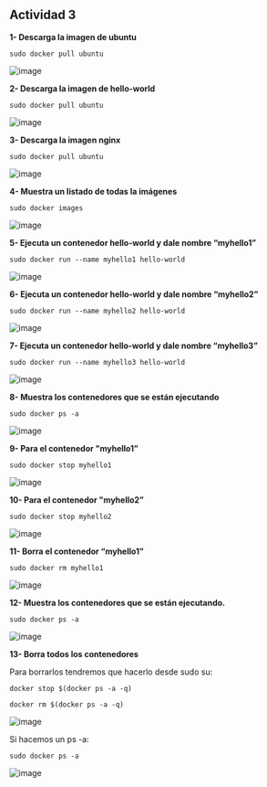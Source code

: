 ## Actividad 3 

**1- Descarga la imagen de ubuntu**

```
sudo docker pull ubuntu
```

![image](https://github.com/ElAnotio/SRI-ASIR2/assets/122453991/8ac12cd2-32d3-4766-9a21-79818c270756)

**2- Descarga la imagen de hello-world**

```
sudo docker pull ubuntu
```

![image](https://github.com/ElAnotio/SRI-ASIR2/assets/122453991/424d97ef-e2aa-4c98-a519-698dc9fb9a6e)

**3- Descarga la imagen nginx**

```
sudo docker pull ubuntu
```

![image](https://github.com/ElAnotio/SRI-ASIR2/assets/122453991/738bc0b2-63cc-4f48-87fb-f7f1416e9506)

**4- Muestra un listado de todas la imágenes**

```
sudo docker images
```
![image](https://github.com/ElAnotio/SRI-ASIR2/assets/122453991/de0643cd-095a-4a3f-88d8-5898c6486ae8)

**5- Ejecuta un contenedor hello-world y dale nombre “myhello1”**

```
sudo docker run --name myhello1 hello-world
```

![image](https://github.com/ElAnotio/SRI-ASIR2/assets/122453991/fce1040e-6dc4-4457-97a1-52f4077542f3)

**6- Ejecuta un contenedor hello-world y dale nombre “myhello2”**

```
sudo docker run --name myhello2 hello-world
```

![image](https://github.com/ElAnotio/SRI-ASIR2/assets/122453991/6dfbf67a-59da-484b-a734-e6ebb64e0312)


**7- Ejecuta un contenedor hello-world y dale nombre “myhello3”**

```
sudo docker run --name myhello3 hello-world
```

![image](https://github.com/ElAnotio/SRI-ASIR2/assets/122453991/0cba3087-8b58-49a6-b272-9984e4acff88)

**8- Muestra los contenedores que se están ejecutando**

```
sudo docker ps -a
```

![image](https://github.com/ElAnotio/SRI-ASIR2/assets/122453991/903caf91-7fb7-4a4f-a97d-903a7df0ed40)

**9- Para el contenedor "myhello1”**

```
sudo docker stop myhello1
```

![image](https://github.com/ElAnotio/SRI-ASIR2/assets/122453991/5b0d1369-d537-471b-89e2-f7e7d48a899b)

**10- Para el contenedor "myhello2”**

```
sudo docker stop myhello2
```

![image](https://github.com/ElAnotio/SRI-ASIR2/assets/122453991/f4b36484-7af6-4124-9f72-96ac5cefc5e2)

**11- Borra el contenedor “myhello1”**

```
sudo docker rm myhello1
```

![image](https://github.com/ElAnotio/SRI-ASIR2/assets/122453991/41c43a8b-1638-43c7-8a40-88c74a592af9)

**12- Muestra los contenedores que se están ejecutando.**

```
sudo docker ps -a
```

![image](https://github.com/ElAnotio/SRI-ASIR2/assets/122453991/c909c2bc-94ba-402c-9fca-a6964a4023ea)

**13- Borra todos los contenedores**

Para borrarlos tendremos que hacerlo desde sudo su:

```
docker stop $(docker ps -a -q)
```

```
docker rm $(docker ps -a -q)
```

![image](https://github.com/ElAnotio/SRI-ASIR2/assets/122453991/3b11a639-c0c1-45e7-818d-69ece5548d71)

Si hacemos un ps -a:

```
sudo docker ps -a
```

![image](https://github.com/ElAnotio/SRI-ASIR2/assets/122453991/c71150d3-2967-4def-87f0-d640f9d96d9b)



